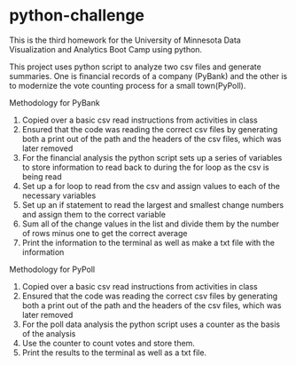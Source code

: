 # python-challenge
This is the third homework for the University of Minnesota Data Visualization and Analytics Boot Camp using python.

This project uses python script to analyze two csv files and generate summaries. One is financial records of a company (PyBank) and the other is to modernize the vote counting process for a small town(PyPoll). 

Methodology for PyBank
1. Copied over a basic csv read instructions from activities in class
1. Ensured that the code was reading the correct csv files by generating both a print out of the path and the headers of the csv files, which was later removed
1. For the financial analysis the python script sets up a series of variables to store information to read back to during the for loop as the csv is being read
1. Set up a for loop to read from the csv and assign values to each of the necessary variables
1. Set up an if statement to read the largest and smallest change numbers and assign them to the correct variable
1. Sum all of the change values in the list and divide them by the number of rows minus one to get the correct average
1. Print the information to the terminal as well as make a txt file with the information

Methodology for PyPoll
1. Copied over a basic csv read instructions from activities in class
1. Ensured that the code was reading the correct csv files by generating both a print out of the path and the headers of the csv files, which was later removed
1. For the poll data analysis the python script uses a counter as the basis of the analysis
1. Use the counter to count votes and store them.
1. Print the results to the terminal as well as a txt file.
